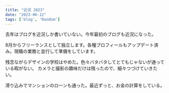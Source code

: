 ```yaml
---
title: "近況 2023"
date: "2023-06-12"
tags: ['blog', 'Random']
---
```


去年はブログを近況しか書いていない。今年最初のブログも近況になった。

8月からフリーランスとして独立します。各種プロフィールもアップデート済み。現職の業務と並行して準備をしています。  

残念ながらデザインの学校はやめた。色々バタバタしてとてもじゃないが通っている暇がない。
カメラと撮影の趣味だけは残ったので、細々つづけていきたい。

滑り込みでマンションのローンも通った。最近ずっと、お金の計算をしている。
